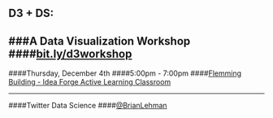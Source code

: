 ## D3 + DS:   
###A Data Visualization Workshop
####[bit.ly/d3workshop](http://blehman.github.io/d3_tutorials/)
----
####Thursday, December 4th
####5:00pm - 7:00pm
####[Flemming Building - Idea Forge Active Learning Classroom](https://www.google.com/maps/place/Idea+Forge,+Boulder,+CO+80305/@40.002007,-105.263393,17z/data=!4m7!1m4!3m3!1s0x876bedb575700325:0xa2ea7393cf7c4c6d!2sIdea+Forge,+Boulder,+CO+80305!3b1!3m1!1s0x876bedb575700325:0xa2ea7393cf7c4c6d)

----
####Twitter Data Science
####[@BrianLehman](https://twitter.com/brianlehman)

